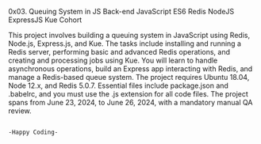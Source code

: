  0x03. Queuing System in JS Back-end JavaScript ES6 Redis NodeJS ExpressJS Kue Cohort

This project involves building a queuing system in JavaScript using Redis, Node.js, Express.js, and Kue. The tasks include installing and running a Redis server, performing basic and advanced Redis operations, and creating and processing jobs using Kue. You will learn to handle asynchronous operations, build an Express app interacting with Redis, and manage a Redis-based queue system. The project requires Ubuntu 18.04, Node 12.x, and Redis 5.0.7. Essential files include package.json and .babelrc, and you must use the .js extension for all code files. The project spans from June 23, 2024, to June 26, 2024, with a mandatory manual QA review.

                                                                               -Happy Coding-

